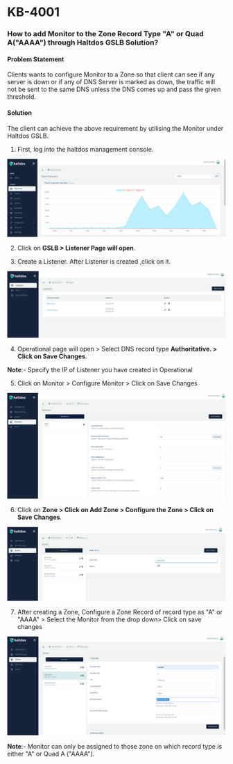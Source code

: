 # KB-4001

### **How to add Monitor to the Zone Record Type "A" or Quad A("AAAA") through Haltdos GSLB Solution**?

#### **Problem Statement**

Clients wants to configure Monitor to a Zone so that client can see if any server is down or if any of DNS Server is marked as down, the traffic will not be sent to the same DNS unless the DNS comes up and pass the given threshold.  

#### **Solution**

The client can achieve the above requirement by utilising the Monitor under Haltdos GSLB.

1. First, log into the haltdos management console.

![​](/img/gslb/kb/gslb1.1.png)

2. Click on **GSLB > Listener Page will open**.

3. Create a Listener. After Listener is created ,click on it.

![](/img/gslb/kb/gslb1.2.png)

4. Operational page will open > Select DNS record type **Authoritative. > Click on Save Changes**.

**Note**:- Specify the IP of Listener you have created in Operational 

5. Click on Monitor > Configure Monitor > Click on Save Changes

![](/img/gslb/kb/gslb1.3.png)

6. Click on **Zone > Click on Add Zone > Configure the Zone > Click on Save Changes**. 

![](/img/gslb/kb/gslb1.4.png)

7. After creating a Zone, Configure a Zone Record of record type as "A" or "AAAA" > Select the Monitor from the drop down> Click on save changes 

![](/img/gslb/kb/gslb1.5.png)

**Note**:- Monitor can only be assigned to those zone on which record type is either "A" or Quad A ("AAAA").
​
